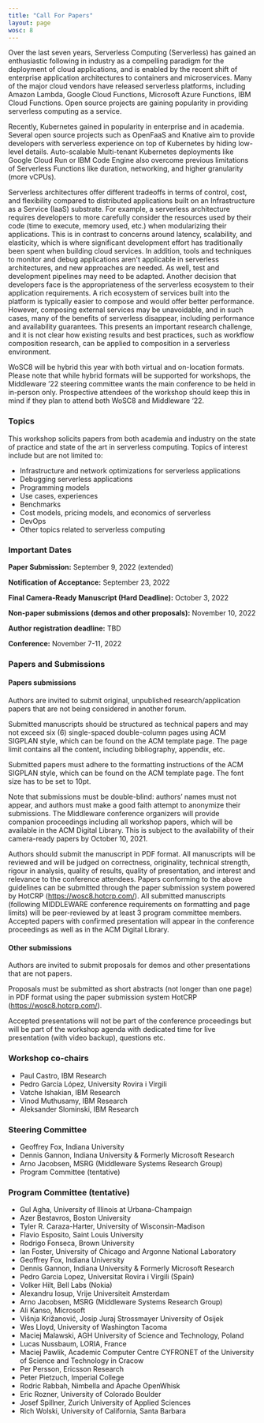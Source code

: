 ```yaml
---
title: "Call For Papers"
layout: page
wosc: 8
---
```


Over the last seven years, Serverless Computing (Serverless) has gained an enthusiastic following in industry as a compelling paradigm for the deployment of cloud applications, and is enabled by the recent shift of enterprise application architectures to containers and microservices. Many of the major cloud vendors have released serverless platforms, including Amazon Lambda, Google Cloud Functions, Microsoft Azure Functions, IBM Cloud Functions. Open source projects are gaining popularity in providing serverless computing as a service.

Recently, Kubernetes gained in popularity in enterprise and in academia. Several open source projects such as OpenFaaS and Knative aim to provide developers with serverless experience on top of Kubernetes by hiding low-level details. Auto-scalable Multi-tenant Kubernetes deployments like Google Cloud Run or IBM Code Engine also overcome previous limitations of Serverless Functions like duration, networking, and higher granularity (more vCPUs).

Serverless architectures offer different tradeoffs in terms of control, cost, and flexibility compared to distributed applications built on an Infrastructure as a Service (IaaS) substrate. For example, a serverless architecture requires developers to more carefully consider the resources used by their code (time to execute, memory used, etc.) when modularizing their applications. This is in contrast to concerns around latency, scalability, and elasticity, which is where significant development effort has traditionally been spent when building cloud services. In addition, tools and techniques to monitor and debug applications aren't applicable in serverless architectures, and new approaches are needed. As well, test and development pipelines may need to be adapted. Another decision that developers face is the appropriateness of the serverless ecosystem to their application requirements. A rich ecosystem of services built into the platform is typically easier to compose and would offer better performance. However, composing external services may be unavoidable, and in such cases, many of the benefits of serverless disappear, including performance and availability guarantees. This presents an important research challenge, and it is not clear how existing results and best practices, such as workflow composition research, can be applied to composition in a serverless environment.

WoSC8 will be hybrid this year with both virtual and on-location formats. Please note that while hybrid formats will be supported for workshops, the Middleware ’22 steering committee wants the main conference to be held in in-person only. Prospective attendees of the workshop should keep this in mind if they plan to attend both WoSC8 and Middleware ‘22.

### Topics
This workshop solicits papers from both academia and industry on the state of practice and state of the art in serverless computing. Topics of interest include but are not limited to:

- Infrastructure and network optimizations for serverless applications
- Debugging serverless applications
- Programming models
- Use cases, experiences
- Benchmarks
- Cost models, pricing models, and economics of serverless
- DevOps
- Other topics related to serverless computing

### Important Dates

**Paper Submission:** September 9, 2022 (extended)

**Notification of Acceptance:** September 23, 2022

**Final Camera-Ready Manuscript (Hard Deadline):** October 3, 2022

**Non-paper submissions (demos and other proposals):** November 10, 2022

**Author registration deadline:** TBD

**Conference:** November 7-11, 2022

### Papers and Submissions

#### Papers submissions
Authors are invited to submit original, unpublished research/application papers that are not being considered in another forum.

Submitted manuscripts should be structured as technical papers and may not exceed six (6) single-spaced double-column pages using ACM SIGPLAN style, which can be found on the ACM template page. The page limit contains all the content, including bibliography, appendix, etc.

Submitted papers must adhere to the formatting instructions of the ACM SIGPLAN style, which can be found on the ACM template page. The font size has to be set to 10pt.

Note that submissions must be double-blind: authors’ names must not appear, and authors must make a good faith attempt to anonymize their submissions.
The Middleware conference organizers will provide companion proceedings including all workshop papers, which will be available in the ACM Digital Library. This is subject to the availability of their camera-ready papers by October 10, 2021.

Authors should submit the manuscript in PDF format. All manuscripts will be reviewed and will be judged on correctness, originality, technical strength, rigour in analysis, quality of results, quality of presentation, and interest and relevance to the conference attendees. Papers conforming to the above guidelines can be submitted through the paper submission system powered by HotCRP (https://wosc8.hotcrp.com/).
All submitted manuscripts (following MIDDLEWARE conference requirements on formatting and page limits) will be peer-reviewed by at least 3 program committee members. Accepted papers with confirmed presentation will appear in the conference proceedings as well as in the ACM Digital Library.

#### Other submissions
Authors are invited to submit proposals for demos and other presentations that are not papers.

Proposals must be submitted as short abstracts (not longer than one page) in PDF format using the paper submission system HotCRP (https://wosc8.hotcrp.com/).

Accepted presentations will not be part of the conference proceedings but will be part of the workshop agenda with dedicated time for live presentation (with video backup), questions etc.

### Workshop co-chairs
- Paul Castro, IBM Research
- Pedro García López, University Rovira i Virgili
- Vatche Ishakian, IBM Research
- Vinod Muthusamy, IBM Research
- Aleksander Slominski, IBM Research

### Steering Committee
- Geoffrey Fox, Indiana University
- Dennis Gannon, Indiana University & Formerly Microsoft Research
- Arno Jacobsen, MSRG (Middleware Systems Research Group)
- Program Committee (tentative)

### Program Committee (tentative)
- Gul Agha, University of Illinois at Urbana-Champaign
- Azer Bestavros, Boston University
- Tyler R. Caraza-Harter, University of Wisconsin-Madison
- Flavio Esposito, Saint Louis University
- Rodrigo Fonseca, Brown University
- Ian Foster, University of Chicago and Argonne National Laboratory
- Geoffrey Fox, Indiana University
- Dennis Gannon, Indiana University & Formerly Microsoft Research
- Pedro Garcia Lopez, Universitat Rovira i Virgili (Spain)
- Volker Hilt, Bell Labs (Nokia)
- Alexandru Iosup, Vrije Universiteit Amsterdam
- Arno Jacobsen, MSRG (Middleware Systems Research Group)
- Ali Kanso, Microsoft
- Višnja Križanović, Josip Juraj Strossmayer University of Osijek
- Wes Lloyd, University of Washington Tacoma
- Maciej Malawski, AGH University of Science and Technology, Poland
- Lucas Nussbaum, LORIA, France
- Maciej Pawlik, Academic Computer Centre CYFRONET of the University of Science and Technology in Cracow
- Per Persson, Ericsson Research
- Peter Pietzuch, Imperial College
- Rodric Rabbah, Nimbella and Apache OpenWhisk
- Eric Rozner, University of Colorado Boulder
- Josef Spillner, Zurich University of Applied Sciences
- Rich Wolski, University of California, Santa Barbara
